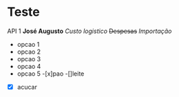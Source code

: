# Teste
API 1
**José Augusto**
*Custo logistico*
~~Despesas~~
_*Importação*_
* opcao 1
* opcao 2
* opcao 3
* opcao 4
*  opcao 5
 -[x]pao
-[]leite
-[x] acucar
